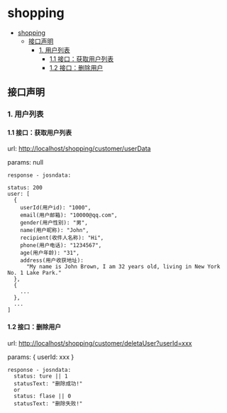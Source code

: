 # shopping

- [shopping](#shopping)
  - [接口声明](#接口声明)
    - [1. 用户列表](#1-用户列表)
      - [1.1 接口：获取用户列表](#11-接口获取用户列表)
      - [1.2 接口：删除用户](#11-接口删除用户)

## 接口声明

### 1. 用户列表

#### 1.1 接口：获取用户列表

url: <http://localhost/shopping/customer/userData>

params: null

```text
response - josndata:

status: 200
user: [
  {
    userId(用户id): "1000",
    email(用户邮箱): "10000@qq.com",
    gender(用户性别): "男",
    name(用户昵称): "John",
    recipient(收件人名称): "Hi",
    phone(用户电话): "1234567",
    age(用户年龄): "31",
    address(用户收获地址):
      "My name is John Brown, I am 32 years old, living in New York No. 1 Lake Park."
  },
  {
    ...
  },
  ...
]
```

#### 1.2 接口：删除用户

url: <http://localhost/shopping/customer/deletaUser?userId=xxx>

params: { userId: xxx }

```text
response - josndata:
  status: ture || 1
  statusText: "删除成功!"
  or
  status: flase || 0
  statusText: "删除失败!"
```

